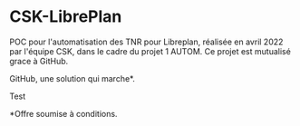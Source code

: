 
# CSK-LibrePlan
POC pour l'automatisation des TNR pour Libreplan, réalisée en avril 2022 par l'équipe CSK, dans le cadre du projet 1 AUTOM.
Ce projet est mutualisé grace à GitHub.

GitHub, une solution qui marche*.

Test

*Offre soumise à conditions.
